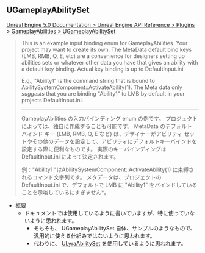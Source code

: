 ## UGameplayAbilitySet

[Unreal Engine 5.0 Documentation > Unreal Engine API Reference > Plugins > GameplayAbilities > UGameplayAbilitySet](https://docs.unrealengine.com/5.0/en-US/API/Plugins/GameplayAbilities/UGameplayAbilitySet/)

> This is an example input binding enum for GameplayAbilities. 
> Your project may want to create its own.
> The MetaData default bind keys (LMB, RMB, Q, E, etc) are a convenience for designers setting up abilities sets or whatever other data you have that gives an ability with a default key binding. 
> Actual key binding is up to DefaultInput.ini
> 
> E.g., "Ability1" is the command string that is bound to AbilitySystemComponent::ActivateAbility(1). 
> The Meta data only *suggests* that you are binding "Ability1" to LMB by default in your projects DefaultInput.ini.
> 
> ----
> GameplayAbilities の入力バインディング enum の例です。
> プロジェクトによっては、独自に作成することも可能です。
> MetaData のデフォルト バインド キー (LMB, RMB, Q, E など) は、デザイナーがアビリティ セットやその他のデータを設定して、アビリティにデフォルトキーバインドを設定する際に便利なものです。
> 実際のキーバインディングは DefaultInput.ini によって決定されます。
> 
> 例："Ability1 "はAbilitySystemComponent::ActivateAbility(1) に束縛されるコマンド文字列です。
> メタデータは、プロジェクトの DefaultInput.ini で、デフォルトで LMB に "Ability1" をバインドしていることを示唆しているにすぎません*。

* 概要
	* ドキュメントでは使用しているように書いていますが、特に使っていないように思われます。
		* そもそも、 UGameplayAbilitySet 自体、サンプルのようなもので、汎用的に使える仕組みではないように思われます。
		* 代わりに、 [ULyraAbilitySet] を使用しているように思われます。


<!--- ページ内のリンク --->

<!--- 自前の画像へのリンク --->

<!--- generated --->
[ULyraAbilitySet]: ../../Lyra/GameplayAbility/ULyraAbilitySet.md#ulyraabilityset
